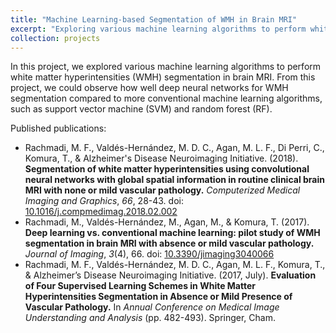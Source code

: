 ```yaml
---
title: "Machine Learning-based Segmentation of WMH in Brain MRI"
excerpt: "Exploring various machine learning algorithms to perform white matter hyperintensities (WMH) segmentation in brain MRI.<br/>"
collection: projects
---
```


In this project, we explored various machine learning algorithms to perform white matter hyperintensities (WMH) segmentation in brain MRI. From this project, we could observe how well deep neural networks for WMH segmentation compared to more conventional machine learning algorithms, such as support vector machine (SVM) and random forest (RF).

Published publications:
 - Rachmadi, M. F., Valdés-Hernández, M. D. C., Agan, M. L. F., Di Perri, C., Komura, T., & Alzheimer's Disease Neuroimaging Initiative. (2018). **Segmentation of white matter hyperintensities using convolutional neural networks with global spatial information in routine clinical brain MRI with none or mild vascular pathology.** _Computerized Medical Imaging and Graphics_, _66_, 28-43. doi: [10.1016/j.compmedimag.2018.02.002](https://doi.org/10.1016/j.compmedimag.2018.02.002)
 - Rachmadi, M., Valdés-Hernández, M., Agan, M., & Komura, T. (2017). **Deep learning vs. conventional machine learning: pilot study of WMH segmentation in brain MRI with absence or mild vascular pathology.** _Journal of Imaging_, _3_(4), 66. doi: [10.3390/jimaging3040066](https://doi.org/10.3390/jimaging3040066)
 - Rachmadi, M. F., Valdés-Hernández, M. D. C., Agan, M. L. F., Komura, T., & Alzheimer’s Disease Neuroimaging Initiative. (2017, July). **Evaluation of Four Supervised Learning Schemes in White Matter Hyperintensities Segmentation in Absence or Mild Presence of Vascular Pathology.** In _Annual Conference on Medical Image Understanding and Analysis_ (pp. 482-493). Springer, Cham.
